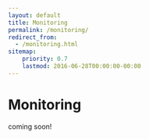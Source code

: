 ```yaml
---
layout: default
title: Monitoring
permalink: /monitoring/
redirect_from:
  - /monitoring.html
sitemap:
    priority: 0.7
    lastmod: 2016-06-28T00:00:00-00:00
---
```


# <i class="fa fa-line-chart"></i> Monitoring
coming soon!